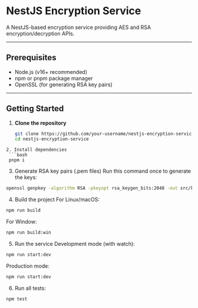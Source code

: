 # NestJS Encryption Service

A NestJS-based encryption service providing AES and RSA encryption/decryption APIs.

---

## Prerequisites

- Node.js (v16+ recommended)  
- npm or pnpm package manager  
- OpenSSL (for generating RSA key pairs)  

---

## Getting Started

1. **Clone the repository**

   ```bash
   git clone https://github.com/your-username/nestjs-encryption-service.git
   cd nestjs-encryption-service
  ```
2. Install dependencies
   ```bash 
   pnpm i
  ```


3. Generate RSA key pairs (.pem files)
Run this command once to generate the keys:
```bash
openssl genpkey -algorithm RSA -pkeyopt rsa_keygen_bits:2048 -out src/keys/private.pem && openssl pkey -in src/keys/private.pem -pubout -out src/keys/public.pem
```

4. Build the project
For Linux/macOS:
```bash
npm run build
```
For Window:
```bash
npm run build:win
```
5. Run the service
Development mode (with watch):
```bash
npm run start:dev
```
Production mode:
```bash
npm run start:dev
```
6. Run all tests:
```bash
npm test
```


